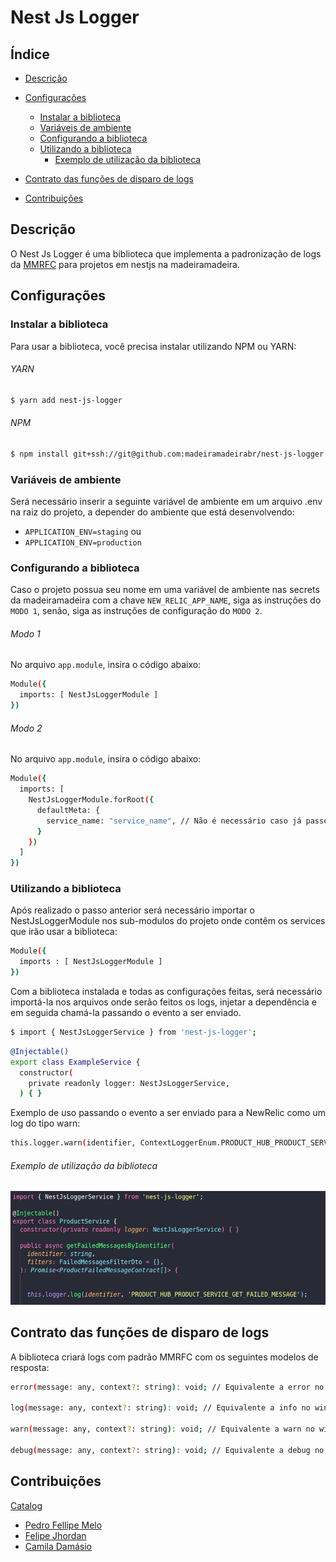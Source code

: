 # Nest Js Logger

## Índice

- [Descrição](#descrição)
- [Configurações](#configurações)

  - [Instalar a biblioteca](#instalar-a-biblioteca)
  - [Variáveis de ambiente](#variáveis-de-ambiente)
  - [Configurando a biblioteca](#configurando-a-biblioteca)
  - [Utilizando a biblioteca](#utilizando-a-biblioteca)
    - [Exemplo de utilização da biblioteca](#exemplo-de-utilização-da-biblioteca)
- [Contrato das funções de disparo de logs](#contrato-das-funções-de-disparo-de-logs)
- [Contribuições](#contribuições)

## Descrição

O Nest Js Logger é uma biblioteca que implementa a padronização de logs da [MMRFC](https://madeiramadeira.atlassian.net/l/cp/an1pP602) para projetos em nestjs na madeiramadeira.

## Configurações

### Instalar a biblioteca

Para usar a biblioteca, você precisa instalar utilizando NPM ou YARN:

###### YARN

```bash
$ yarn add nest-js-logger
```

###### NPM

```bash
$ npm install git+ssh://git@github.com:madeiramadeirabr/nest-js-logger.git
```

### Variáveis de ambiente

Será necessário inserir a seguinte variável de ambiente em um arquivo .env na raiz do projeto, a depender do ambiente que está desenvolvendo:

- `APPLICATION_ENV=staging`
  ou
- `APPLICATION_ENV=production`

### Configurando a biblioteca

Caso o projeto possua seu nome em uma variável de ambiente nas secrets da madeiramadeira com a chave `NEW_RELIC_APP_NAME`, siga as instruções do `MODO 1`, senão, siga as instruções de configuração do `MODO 2`.

###### Modo 1

No arquivo `app.module`, insira o código abaixo:

```bash
Module({
  imports: [ NestJsLoggerModule ]
})
```

###### Modo 2

No arquivo `app.module`, insira o código abaixo:

```bash
Module({
  imports: [
    NestJsLoggerModule.forRoot({
      defaultMeta: {
        service_name: "service_name", // Não é necessário caso já passe via NEW_RELIC_APP_NAME
      }
    })
  ] 
})
```

### Utilizando a biblioteca

Após realizado o passo anterior será necessário importar o NestJsLoggerModule nos sub-modulos do projeto onde contêm os services que irão usar a biblioteca:

```bash
Module({
  imports : [ NestJsLoggerModule ]
})
```

Com a biblioteca instalada e todas as configurações feitas, será necessário importá-la nos arquivos onde serão feitos os logs, injetar a dependência e em seguida chamá-la passando o evento a ser enviado.

```bash
$ import { NestJsLoggerService } from 'nest-js-logger';
```

```bash
@Injectable()
export class ExampleService {
  constructor(
    private readonly logger: NestJsLoggerService,
  ) { }
```

Exemplo de uso passando o evento a ser enviado para a NewRelic como um log do tipo warn:

```bash
this.logger.warn(identifier, ContextLoggerEnum.PRODUCT_HUB_PRODUCT_SERVICE_GET_FAILED_MESSAGE);
```

###### Exemplo de utilização da biblioteca

![exemplo de uso da biblioteca](./assets/techdocs/library_use_example.png)

## Contrato das funções de disparo de logs

A biblioteca criará logs com padrão MMRFC com os seguintes modelos de resposta:

```bash
error(message: any, context?: string): void; // Equivalente a error no winston

log(message: any, context?: string): void; // Equivalente a info no winston

warn(message: any, context?: string): void; // Equivalente a warn no winston

debug(message: any, context?: string): void; // Equivalente a debug no winston
```

## Contribuições

[Catalog](https://github.com/orgs/madeiramadeirabr/teams/squad-catalog-admin)

- [Pedro Fellipe Melo](https://github.com/PedroFellipe)
- [Felipe Jhordan](https://github.com/FelipeJhordan)
- [Camila Damásio](https://github.com/CamilaDamasio)
